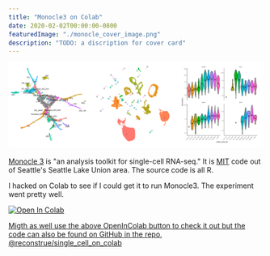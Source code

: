 ```yaml
---
title: "Monocle3 on Colab"
date: 2020-02-02T00:00:00-0800
featuredImage: "./monocle_cover_image.png"
description: "TODO: a discription for cover card"
---
```


![](monocle_cover_image.png)

[Monocle 3](https://cole-trapnell-lab.github.io/monocle3/) is "an analysis toolkit for single-cell RNA-seq." It is [MIT](https://github.com/cole-trapnell-lab/monocle3/blob/master/LICENSE.md) code out of Seattle's Seattle Lake Union area. The source code is all R.

I hacked on Colab to see if I could get it to run Monocle3. The experiment went pretty well.

<a href="https://colab.research.google.com/drive/1Pj62n18qRb9DxPKM6L-PRdxV0-LYWk-P#scrollTo=DVxk3ON3J7Gy" ><img alt="Open In Colab" src="https://colab.research.google.com/assets/colab-badge.svg" width="23%" />

Migth as well use the above OpenInColab button to check it out but
the code can also be found on GitHub in the repo, [@reconstrue/single_cell_on_colab](https://github.com/reconstrue/single_cell_on_colab/tree/master/tools/monocle)

